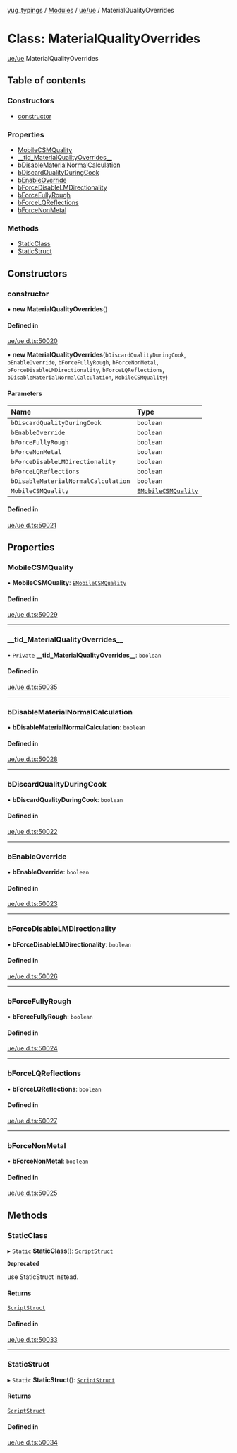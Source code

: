 [yug_typings](../README.md) / [Modules](../modules.md) / [ue/ue](../modules/ue_ue.md) / MaterialQualityOverrides

# Class: MaterialQualityOverrides

[ue/ue](../modules/ue_ue.md).MaterialQualityOverrides

## Table of contents

### Constructors

- [constructor](ue_ue.MaterialQualityOverrides.md#constructor)

### Properties

- [MobileCSMQuality](ue_ue.MaterialQualityOverrides.md#mobilecsmquality)
- [\_\_tid\_MaterialQualityOverrides\_\_](ue_ue.MaterialQualityOverrides.md#__tid_materialqualityoverrides__)
- [bDisableMaterialNormalCalculation](ue_ue.MaterialQualityOverrides.md#bdisablematerialnormalcalculation)
- [bDiscardQualityDuringCook](ue_ue.MaterialQualityOverrides.md#bdiscardqualityduringcook)
- [bEnableOverride](ue_ue.MaterialQualityOverrides.md#benableoverride)
- [bForceDisableLMDirectionality](ue_ue.MaterialQualityOverrides.md#bforcedisablelmdirectionality)
- [bForceFullyRough](ue_ue.MaterialQualityOverrides.md#bforcefullyrough)
- [bForceLQReflections](ue_ue.MaterialQualityOverrides.md#bforcelqreflections)
- [bForceNonMetal](ue_ue.MaterialQualityOverrides.md#bforcenonmetal)

### Methods

- [StaticClass](ue_ue.MaterialQualityOverrides.md#staticclass)
- [StaticStruct](ue_ue.MaterialQualityOverrides.md#staticstruct)

## Constructors

### constructor

• **new MaterialQualityOverrides**()

#### Defined in

[ue/ue.d.ts:50020](https://github.com/YugMetaverse/yug_typings/blob/b7d9b19/ue/ue.d.ts#L50020)

• **new MaterialQualityOverrides**(`bDiscardQualityDuringCook`, `bEnableOverride`, `bForceFullyRough`, `bForceNonMetal`, `bForceDisableLMDirectionality`, `bForceLQReflections`, `bDisableMaterialNormalCalculation`, `MobileCSMQuality`)

#### Parameters

| Name | Type |
| :------ | :------ |
| `bDiscardQualityDuringCook` | `boolean` |
| `bEnableOverride` | `boolean` |
| `bForceFullyRough` | `boolean` |
| `bForceNonMetal` | `boolean` |
| `bForceDisableLMDirectionality` | `boolean` |
| `bForceLQReflections` | `boolean` |
| `bDisableMaterialNormalCalculation` | `boolean` |
| `MobileCSMQuality` | [`EMobileCSMQuality`](../enums/ue_ue.EMobileCSMQuality.md) |

#### Defined in

[ue/ue.d.ts:50021](https://github.com/YugMetaverse/yug_typings/blob/b7d9b19/ue/ue.d.ts#L50021)

## Properties

### MobileCSMQuality

• **MobileCSMQuality**: [`EMobileCSMQuality`](../enums/ue_ue.EMobileCSMQuality.md)

#### Defined in

[ue/ue.d.ts:50029](https://github.com/YugMetaverse/yug_typings/blob/b7d9b19/ue/ue.d.ts#L50029)

___

### \_\_tid\_MaterialQualityOverrides\_\_

• `Private` **\_\_tid\_MaterialQualityOverrides\_\_**: `boolean`

#### Defined in

[ue/ue.d.ts:50035](https://github.com/YugMetaverse/yug_typings/blob/b7d9b19/ue/ue.d.ts#L50035)

___

### bDisableMaterialNormalCalculation

• **bDisableMaterialNormalCalculation**: `boolean`

#### Defined in

[ue/ue.d.ts:50028](https://github.com/YugMetaverse/yug_typings/blob/b7d9b19/ue/ue.d.ts#L50028)

___

### bDiscardQualityDuringCook

• **bDiscardQualityDuringCook**: `boolean`

#### Defined in

[ue/ue.d.ts:50022](https://github.com/YugMetaverse/yug_typings/blob/b7d9b19/ue/ue.d.ts#L50022)

___

### bEnableOverride

• **bEnableOverride**: `boolean`

#### Defined in

[ue/ue.d.ts:50023](https://github.com/YugMetaverse/yug_typings/blob/b7d9b19/ue/ue.d.ts#L50023)

___

### bForceDisableLMDirectionality

• **bForceDisableLMDirectionality**: `boolean`

#### Defined in

[ue/ue.d.ts:50026](https://github.com/YugMetaverse/yug_typings/blob/b7d9b19/ue/ue.d.ts#L50026)

___

### bForceFullyRough

• **bForceFullyRough**: `boolean`

#### Defined in

[ue/ue.d.ts:50024](https://github.com/YugMetaverse/yug_typings/blob/b7d9b19/ue/ue.d.ts#L50024)

___

### bForceLQReflections

• **bForceLQReflections**: `boolean`

#### Defined in

[ue/ue.d.ts:50027](https://github.com/YugMetaverse/yug_typings/blob/b7d9b19/ue/ue.d.ts#L50027)

___

### bForceNonMetal

• **bForceNonMetal**: `boolean`

#### Defined in

[ue/ue.d.ts:50025](https://github.com/YugMetaverse/yug_typings/blob/b7d9b19/ue/ue.d.ts#L50025)

## Methods

### StaticClass

▸ `Static` **StaticClass**(): [`ScriptStruct`](ue_ue.ScriptStruct.md)

**`Deprecated`**

use StaticStruct instead.

#### Returns

[`ScriptStruct`](ue_ue.ScriptStruct.md)

#### Defined in

[ue/ue.d.ts:50033](https://github.com/YugMetaverse/yug_typings/blob/b7d9b19/ue/ue.d.ts#L50033)

___

### StaticStruct

▸ `Static` **StaticStruct**(): [`ScriptStruct`](ue_ue.ScriptStruct.md)

#### Returns

[`ScriptStruct`](ue_ue.ScriptStruct.md)

#### Defined in

[ue/ue.d.ts:50034](https://github.com/YugMetaverse/yug_typings/blob/b7d9b19/ue/ue.d.ts#L50034)
